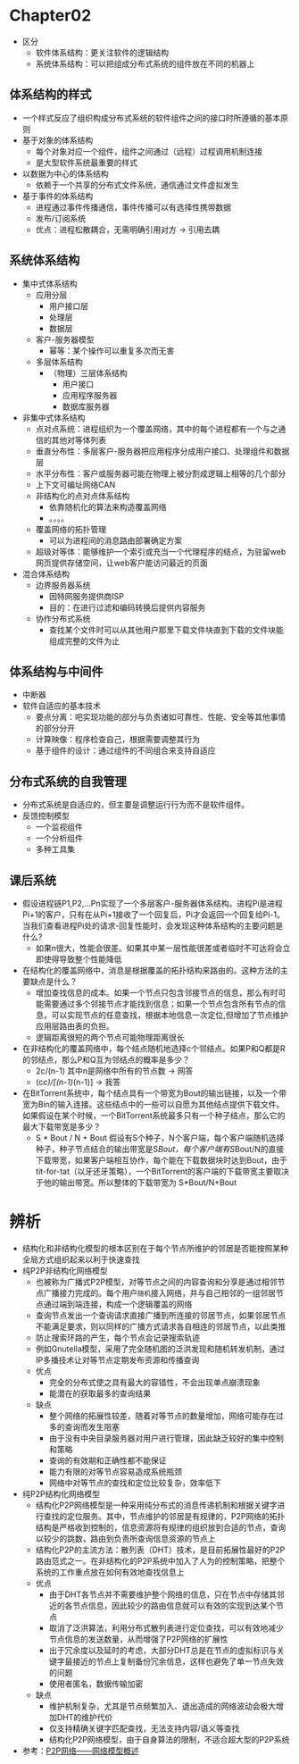 # Chapter02

* 区分
    * 软件体系结构：更关注软件的逻辑结构
    * 系统体系结构：可以把组成分布式系统的组件放在不同的机器上

## 体系结构的样式
* 一个样式反应了组织构成分布式系统的软件组件之间的接口时所遵循的基本原则
* 基于对象的体系结构 
    * 每个对象对应一个组件，组件之间通过（远程）过程调用机制连接
    * 是大型软件系统最重要的样式
* 以数据为中心的体系结构
    * 依赖于一个共享的分布式文件系统，通信通过文件虚拟发生
* 基于事件的体系结构
    * 进程通过事件传播通信，事件传播可以有选择性携带数据
    * 发布/订阅系统
    * 优点：进程松散耦合，无需明确引用对方 -> 引用去耦

## 系统体系结构
* 集中式体系结构
    * 应用分层
        * 用户接口层
        * 处理层
        * 数据层
    * 客户-服务器模型
        * 幂等：某个操作可以重复多次而无害
    * 多层体系结构
        * （物理）三层体系结构
            * 用户接口
            * 应用程序服务器
            * 数据库服务器
* 非集中式体系结构
    * 点对点系统：进程组织为一个覆盖网络，其中的每个进程都有一个与之通信的其他对等体列表
    * 垂直分布性：多层客户-服务器把应用程序分成用户接口、处理组件和数据层
    * 水平分布性：客户或服务器可能在物理上被分割成逻辑上相等的几个部分
    * 上下文可编址网络CAN
    * 非结构化的点对点体系结构
        * 依靠随机化的算法来构造覆盖网络
        * 。。。。
    * 覆盖网络的拓扑管理
        * 可以为进程间的消息路由部署确定方案
    * 超级对等体：能够维护一个索引或充当一个代理程序的结点，为驻留web网页提供存储空间，让web客户能访问最近的页面
* 混合体系结构
    * 边界服务器系统
        * 因特网服务提供商ISP
        * 目的：在进行过滤和编码转换后提供内容服务
    * 协作分布式系统
        * 查找某个文件时可以从其他用户那里下载文件块直到下载的文件块能组成完整的文件为止
## 体系结构与中间件
* 中断器
* 软件自适应的基本技术
    * 要点分离：吧实现功能的部分与负责诸如可靠性、性能、安全等其他事情的部分分开
    * 计算映像：程序检查自己，根据需要调整其行为
    * 基于组件的设计：通过组件的不同组合来支持自适应
## 分布式系统的自我管理
* 分布式系统是自适应的，但主要是调整运行行为而不是软件组件。
* 反馈控制模型
    * 一个监视组件
    * 一个分析组件
    * 多种工具集

## 课后系统
* 假设进程链P1,P2,...Pn实现了一个多层客户-服务器体系结构。进程Pi是进程Pi+1的客户，只有在从Pi+1接收了一个回复后，Pi才会返回一个回复给Pi-1。当我们查看进程Pi处的请求-回复性能时，会发现这种体系结构的主要问题是什么?
    * 如果n很大，性能会很差。如果其中某一层性能很差或者临时不可达将会立即使得导致整个性能降低
* 在结构化的覆盖网络中，消息是根据覆盖的拓扑结构来路由的。这种方法的主要缺点是什么？
    * 增加查找信息的成本。如果一个节点只包含邻接节点的信息，那么有时可能需要通过多个邻接节点才能找到信息；如果一个节点包含所有节点的信息，可以实现节点的任意查找，根据本地信息一次定位,但增加了节点维护应用层路由表的负担。
    * 逻辑距离很短的两个节点可能物理距离很长
* 在非结构化的覆盖网络中，每个结点随机地选择c个邻结点。如果P和Q都是R的邻结点，那么P和Q互为邻结点的概率是多少？
    * 2c/(n-1) 其中n是网络中所有的节点数  -> 网答
    * (c*c)/[(n-1)*(n-1)] -> 我答
* 在BitTorrent系统中，每个结点具有一个带宽为Bout的输出链接，以及一个带宽为Bin的输入连接。这些结点中的一些可以自愿为其他结点提供下载文件。如果假设在某个时候，一个BitTorrent系统最多只有一个种子结点，那么它的最大下载带宽是多少？
    * S * Bout / N + Bout 假设有S个种子，N个客户端，每个客户端随机选择种子，种子节点结合的输出带宽是S*Bout，每个客户端有S*Bout/N的直接下载带宽，如果客户端相互协作，每个能在下载数据块时达到Bout，由于tit-for-tat（以牙还牙策略），一个BitTorrent的客户端的下载带宽主要取决于他的输出带宽。所以整体的下载带宽为 S*Bout/N+Bout

# 辨析
* 结构化和非结构化模型的根本区别在于每个节点所维护的邻居是否能按照某种全局方式组织起来以利于快速查找
* 纯P2P非结构化网络模型
    * 也被称为广播式P2P模型，对等节点之间的内容查询和分享是通过相邻节点广播接力完成的。每个用户`随机`接入网络，并与自己相邻的一组邻居节点通过端到端连接，构成一个逻辑覆盖的网络
    * 查询节点发出一个查询请求直接广播到所连接的邻居节点，如果邻居节点不能满足要求，则以同样的广播方式请求各自相连的邻居节点，以此类推
    * 防止搜索环路的产生，每个节点会记录搜索轨迹
    * 例如Gnutella模型，采用了完全随机图的泛洪发现和随机转发机制，通过IP多播技术让对等节点定期发布资源和传播查询
    * 优点
        * 完全的分布式使之具有最大的容错性，不会出现单点崩溃现象
        * 能潜在的获取最多的查询结果
    * 缺点
        * 整个网络的拓展性较差，随着对等节点的数量增加，网络可能存在过多的查询而发生阻塞
        * 由于没有中央目录服务器对用户进行管理，因此缺乏较好的集中控制和策略
        * 查询的有效期和正确性都不能保证
        * 能力有限的对等节点容易造成系统瓶颈
        * 网络中对等节点的查找和定位比较复杂，效率低下
* 纯P2P结构化网络模型
    * 结构化P2P网络模型是一种采用纯分布式的消息传递机制和根据关键字进行查找的定位服务。其中，节点维护的邻居是有规律的，P2P网络的拓扑结构是严格收到控制的，信息资源将有规律的组织放到合适的节点，查询以较少的跳数，路由到负责所查询信息资源的节点上
    * 结构化P2P的主流方法：散列表（DHT）技术，是目前拓展性最好的P2P路由范式之一。在非结构化的P2P系统中加入了人为的控制策略，把整个系统的工作重点放在如何有效地查找信息上
    * 优点
        * 由于DHT各节点并不需要维护整个网络的信息，只在节点中存储其邻近的各节点信息，因此较少的路由信息就可以有效的实现到达某个节点
        * 取消了泛洪算法，利用分布式散列表进行定位查找，可以有效地减少节点信息的发送数量，从而增强了P2P网络的扩展性
        * 出于冗余度以及延时的考虑，大部分DHT总是在节点的虚拟标识与关键字最接近的节点上复制备份冗余信息，这样也避免了单一节点失效的问题
        * 使用者匿名，数据传输加密
    * 缺点
        * 维护机制复杂，尤其是节点频繁加入、退出造成的网络波动会极大增加DHT的维护代价
        * 仅支持精确关键字匹配查找，无法支持内容/语义等查找
        * 结构化P2P网络模型，由于自身算法的限制，不适合超大型的P2P系统
* 参考：[P2P网络——网络模型概述](https://my.oschina.net/jos/blog/823770)